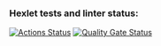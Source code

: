 ### Hexlet tests and linter status:
[![Actions Status](https://github.com/bugrich/backend-project-44/actions/workflows/hexlet-check.yml/badge.svg)](https://github.com/bugrich/backend-project-44/actions)
[![Quality Gate Status](https://sonarcloud.io/api/project_badges/measure?project=bugrich_backend-project-44&metric=alert_status)](https://sonarcloud.io/summary/new_code?id=bugrich_backend-project-44)
